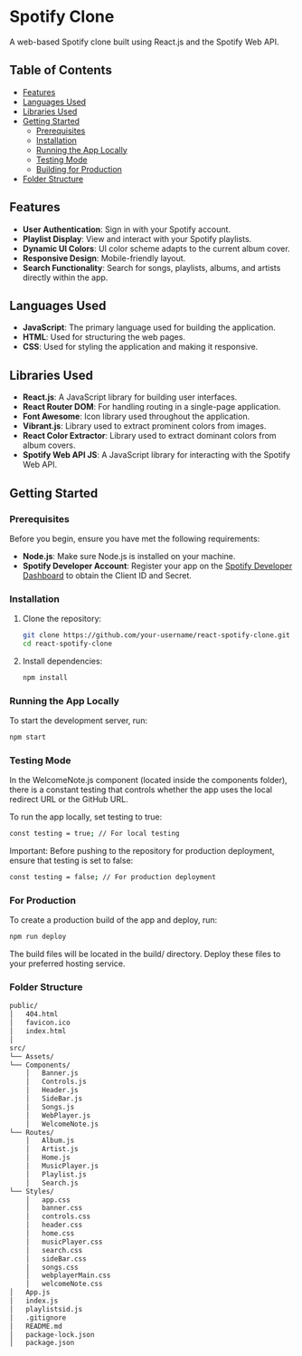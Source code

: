 # Spotify Clone

A web-based Spotify clone built using React.js and the Spotify Web API.

## Table of Contents

- [Features](#features)
- [Languages Used](#languages-used)
- [Libraries Used](#libraries-used)
- [Getting Started](#getting-started)
  - [Prerequisites](#prerequisites)
  - [Installation](#installation)
  - [Running the App Locally](#running-the-app-locally)
  - [Testing Mode](#testing-mode)
  - [Building for Production](#building-for-production)
- [Folder Structure](#folder-structure)
## Features

- **User Authentication**: Sign in with your Spotify account.
- **Playlist Display**: View and interact with your Spotify playlists.
- **Dynamic UI Colors**: UI color scheme adapts to the current album cover.
- **Responsive Design**: Mobile-friendly layout.
- **Search Functionality**: Search for songs, playlists, albums, and artists directly within the app.

## Languages Used

- **JavaScript**: The primary language used for building the application.
- **HTML**: Used for structuring the web pages.
- **CSS**: Used for styling the application and making it responsive.

## Libraries Used

- **React.js**: A JavaScript library for building user interfaces.
- **React Router DOM**: For handling routing in a single-page application.
- **Font Awesome**: Icon library used throughout the application.
- **Vibrant.js**: Library used to extract prominent colors from images.
- **React Color Extractor**: Library used to extract dominant colors from album covers.
- **Spotify Web API JS**: A JavaScript library for interacting with the Spotify Web API.



## Getting Started

### Prerequisites

Before you begin, ensure you have met the following requirements:

- **Node.js**: Make sure Node.js is installed on your machine.
- **Spotify Developer Account**: Register your app on the [Spotify Developer Dashboard](https://developer.spotify.com/dashboard/) to obtain the Client ID and Secret.

### Installation

1. Clone the repository:

    ```bash
    git clone https://github.com/your-username/react-spotify-clone.git
    cd react-spotify-clone
    ```

2. Install dependencies:

    ```bash
    npm install
    ```

### Running the App Locally

To start the development server, run:

```bash
npm start 
```

### Testing Mode
In the WelcomeNote.js component (located inside the components folder), there is a constant testing that controls whether the app uses the local redirect URL or the GitHub URL.

To run the app locally, set testing to true:

```bash
const testing = true; // For local testing
```
Important: Before pushing to the repository for production deployment, ensure that testing is set to false:
```bash
const testing = false; // For production deployment
```

### For Production
To create a production build of the app and deploy, run:

```bash
npm run deploy
```
The build files will be located in the build/ directory. Deploy these files to your preferred hosting service.


### Folder Structure
```bash
public/
│   404.html
│   favicon.ico
│   index.html
│
src/
└── Assets/
└── Components/
    │   Banner.js
    │   Controls.js
    │   Header.js
    │   SideBar.js
    │   Songs.js
    │   WebPlayer.js
    │   WelcomeNote.js
└── Routes/
    │   Album.js
    │   Artist.js
    │   Home.js
    │   MusicPlayer.js
    │   Playlist.js
    │   Search.js
└── Styles/
    │   app.css
    │   banner.css
    │   controls.css
    │   header.css
    │   home.css
    │   musicPlayer.css
    │   search.css
    │   sideBar.css
    │   songs.css
    │   webplayerMain.css
    │   welcomeNote.css
│   App.js
│   index.js
│   playlistsid.js
│   .gitignore
│   README.md
│   package-lock.json
│   package.json

```
